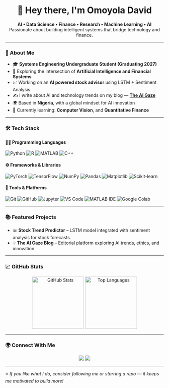 <h1 align="center">👋 Hey there, I'm Omoyola David</h1>

<p align="center">
  <b>AI • Data Science • Finance • Research • Machine Learning • AI</b><br>
  Passionate about building intelligent systems that bridge technology and finance.
</p>

---

### 🧠 About Me
- 🎓 **Systems Engineering Undergraduate Student (Graduating 2027)**  
- 💼 Exploring the intersection of **Artificial Intelligence and Financial Systems**   
- 📈 Working on an **AI powered stock advisor** using LSTM + Sentiment Analysis  
- ✍️ I write about AI and technology trends on my blog — [**The AI Gaze**](https://substack.com/@theaigaze1)  
- 🌍 Based in **Nigeria**, with a global mindset for AI innovation  
- 🌱 Currently learning: **Computer Vision**, and **Quantitative Finance**

---

### 🛠️ Tech Stack

#### 👨‍💻 Programming Languages
![Python](https://img.shields.io/badge/Python-3776AB?style=for-the-badge&logo=python&logoColor=white)
![R](https://img.shields.io/badge/R-276DC3?style=for-the-badge&logo=r&logoColor=white)
![MATLAB](https://img.shields.io/badge/MATLAB-ffb000?style=for-the-badge&logo=mathworks&logoColor=black)
![C++](https://img.shields.io/badge/C++-00599C?style=for-the-badge&logo=cplusplus&logoColor=white)

#### ⚙️ Frameworks & Libraries
![PyTorch](https://img.shields.io/badge/PyTorch-EE4C2C?style=for-the-badge&logo=pytorch&logoColor=white)
![TensorFlow](https://img.shields.io/badge/TensorFlow-FF6F00?style=for-the-badge&logo=tensorflow&logoColor=white)
![NumPy](https://img.shields.io/badge/NumPy-013243?style=for-the-badge&logo=numpy&logoColor=white)
![Pandas](https://img.shields.io/badge/Pandas-150458?style=for-the-badge&logo=pandas&logoColor=white)
![Matplotlib](https://img.shields.io/badge/Matplotlib-003366?style=for-the-badge&logo=plotly&logoColor=white)
![Scikit-learn](https://img.shields.io/badge/Scikit--learn-F7931E?style=for-the-badge&logo=scikitlearn&logoColor=white)

#### 🧩 Tools & Platforms
![Git](https://img.shields.io/badge/Git-F1502F?style=for-the-badge&logo=git&logoColor=white)
![GitHub](https://img.shields.io/badge/GitHub-181717?style=for-the-badge&logo=github&logoColor=white)
![Jupyter](https://img.shields.io/badge/Jupyter-F37626?style=for-the-badge&logo=jupyter&logoColor=white)
![VS Code](https://img.shields.io/badge/VS%20Code-0078D7?style=for-the-badge&logo=visualstudiocode&logoColor=white)
![MATLAB IDE](https://img.shields.io/badge/MATLAB%20IDE-0076A8?style=for-the-badge&logo=mathworks&logoColor=white)
![Google Colab](https://img.shields.io/badge/Colab-F9AB00?style=for-the-badge&logo=googlecolab&logoColor=white)

---

### 📚 Featured Projects 
- 📊 **Stock Trend Predictor** – LSTM model integrated with sentiment analysis for stock forecasts.    
- 💡 **The AI Gaze Blog** – Editorial platform exploring AI trends, ethics, and innovation.

---

### 📈 GitHub Stats

<p align="center">
  <img src="https://github-readme-stats.vercel.app/api?username=Omoytom&show_icons=true&theme=tokyonight" alt="GitHub Stats" height="165">
  <img src="https://github-readme-stats.vercel.app/api/top-langs/?username=Omoytom&layout=compact&theme=tokyonight" alt="Top Languages" height="165">
</p>

---

### 🌍 Connect With Me

<p align="center">
  <a href="https://linkedin.com/in/omoyola-david"><img src="https://img.shields.io/badge/LinkedIn-blue?style=for-the-badge&logo=linkedin"></a>
  <a href="mailto:tomiwa.omoyola@gmail.com"><img src="https://img.shields.io/badge/Email-D14836?style=for-the-badge&logo=gmail&logoColor=white"></a>
</p>



---

⭐️ *If you like what I do, consider following me or starring a repo — it keeps me motivated to build more!*

